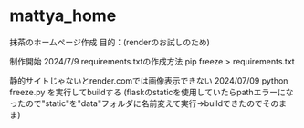 # mattya_home
抹茶のホームページ作成
目的：(renderのお試しのため)

制作開始 2024/7/9 
requirements.txtの作成方法
pip freeze > requirements.txt

静的サイトじゃないとrender.comでは画像表示できない 2024/07/09
python freeze.py を実行してbuildする
(flaskのstaticを使用していたらpathエラーになったので"static"を"data"フォルダに名前変えて実行→buildできたのでそのまま)